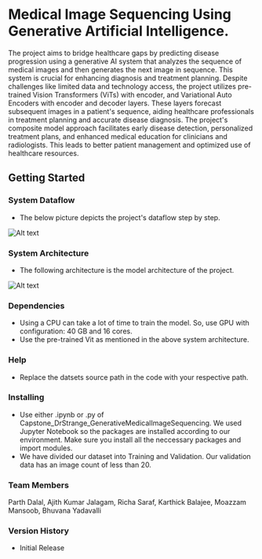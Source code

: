 # Medical Image Sequencing Using Generative Artificial Intelligence.

The project aims to bridge healthcare gaps by predicting disease progression using a generative AI system that analyzes the sequence of medical images and then generates the next image in sequence. This system is crucial for enhancing diagnosis and treatment planning. Despite challenges like limited data and technology access, the project utilizes pre-trained Vision Transformers (ViTs) with encoder, and Variational Auto Encoders with encoder and decoder layers. These layers forecast subsequent images in a patient's sequence, aiding healthcare professionals in treatment planning and accurate disease diagnosis. The project's composite model approach facilitates early disease detection, personalized treatment plans, and enhanced medical education for clinicians and radiologists. This leads to better patient management and optimized use of healthcare resources.

## Getting Started

### System Dataflow
* The below picture depicts the project's dataflow step by step.

![Alt text](.Images/Dataconditioningdiagram.png?raw=true "Title")


### System Architecture

* The following architecture is the model architecture of the project.

![Alt text](./Docs/SystemArchitecture_drawio.png?raw=true "Title")

### Dependencies

* Using a CPU can take a lot of time to train the model. So, use GPU with configuration: 40 GB and 16 cores.
* Use the pre-trained Vit as mentioned in the above system architecture.

### Help

* Replace the datsets source path in the code with your respective path.

### Installing

* Use either .ipynb or .py of Capstone_DrStrange_GenerativeMedicalImageSequencing. We used Jupyter Notebook so the packages are installed according to our environment. Make sure you install all the neccessary packages and import modules.
* We have divided our dataset into Training and Validation. Our validation data has an image count of less than 20.

### Team Members

Parth Dalal, Ajith Kumar Jalagam, Richa Saraf, Karthick Balajee, Moazzam Mansoob, Bhuvana Yadavalli


### Version History

* Initial Release

